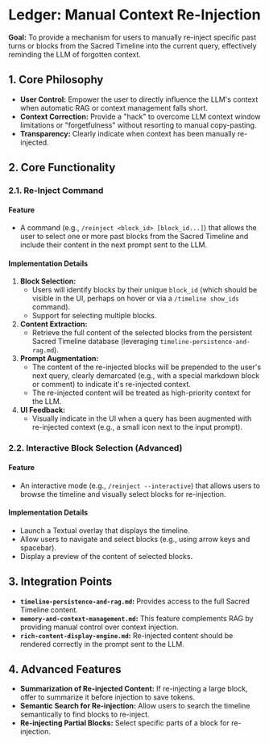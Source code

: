 
# Ledger: Manual Context Re-Injection

**Goal:** To provide a mechanism for users to manually re-inject specific past turns or blocks from the Sacred Timeline into the current query, effectively reminding the LLM of forgotten context.

## 1. Core Philosophy

- **User Control:** Empower the user to directly influence the LLM's context when automatic RAG or context management falls short.
- **Context Correction:** Provide a "hack" to overcome LLM context window limitations or "forgetfulness" without resorting to manual copy-pasting.
- **Transparency:** Clearly indicate when context has been manually re-injected.

## 2. Core Functionality

### 2.1. Re-Inject Command

#### Feature

- A command (e.g., `/reinject <block_id> [block_id...]`) that allows the user to select one or more past blocks from the Sacred Timeline and include their content in the next prompt sent to the LLM.

#### Implementation Details

1.  **Block Selection:**
    -   Users will identify blocks by their unique `block_id` (which should be visible in the UI, perhaps on hover or via a `/timeline show_ids` command).
    -   Support for selecting multiple blocks.
2.  **Content Extraction:**
    -   Retrieve the full content of the selected blocks from the persistent Sacred Timeline database (leveraging `timeline-persistence-and-rag.md`).
3.  **Prompt Augmentation:**
    -   The content of the re-injected blocks will be prepended to the user's next query, clearly demarcated (e.g., with a special markdown block or comment) to indicate it's re-injected context.
    -   The re-injected content will be treated as high-priority context for the LLM.
4.  **UI Feedback:**
    -   Visually indicate in the UI when a query has been augmented with re-injected context (e.g., a small icon next to the input prompt).

### 2.2. Interactive Block Selection (Advanced)

#### Feature

- An interactive mode (e.g., `/reinject --interactive`) that allows users to browse the timeline and visually select blocks for re-injection.

#### Implementation Details

-   Launch a Textual overlay that displays the timeline.
-   Allow users to navigate and select blocks (e.g., using arrow keys and spacebar).
-   Display a preview of the content of selected blocks.

## 3. Integration Points

-   **`timeline-persistence-and-rag.md`:** Provides access to the full Sacred Timeline content.
-   **`memory-and-context-management.md`:** This feature complements RAG by providing manual control over context injection.
-   **`rich-content-display-engine.md`:** Re-injected content should be rendered correctly in the prompt sent to the LLM.

## 4. Advanced Features

-   **Summarization of Re-injected Content:** If re-injecting a large block, offer to summarize it before injection to save tokens.
-   **Semantic Search for Re-injection:** Allow users to search the timeline semantically to find blocks to re-inject.
-   **Re-injecting Partial Blocks:** Select specific parts of a block for re-injection.
